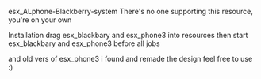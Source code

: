 esx_ALphone-Blackberry-system
There's no one supporting this resource, you're on your own

Installation
drag esx_blackbary and esx_phone3 into resources
then start esx_blackbary and esx_phone3 before all jobs

and old vers of esx_phone3 i found and remade the design feel free to use :)
